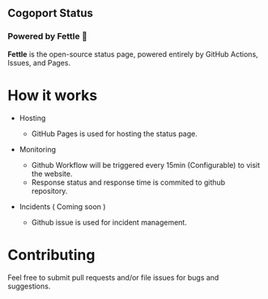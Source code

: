 ## Cogoport Status
### Powered by Fettle 💟 

**Fettle** is the open-source status page, powered entirely by GitHub Actions, Issues, and Pages.

# How it works

- Hosting
    - GitHub Pages is used for hosting the status page.

- Monitoring
    - Github Workflow will be triggered every 15min (Configurable) to visit the website.
    - Response status and response time is commited to github repository.

- Incidents ( Coming soon )
    - Github issue is used for incident management.

# Contributing
Feel free to submit pull requests and/or file issues for bugs and suggestions.
